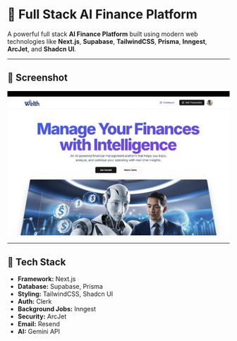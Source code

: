 # 💸 Full Stack AI Finance Platform

A powerful full stack **AI Finance Platform** built using modern web technologies like **Next.js**, **Supabase**, **TailwindCSS**, **Prisma**, **Inngest**, **ArcJet**, and **Shadcn UI**.

---
## 📸 Screenshot

![Screenshot](public/screenshot.png)

---
## 🚀 Tech Stack

- **Framework:** Next.js
- **Database:** Supabase, Prisma
- **Styling:** TailwindCSS, Shadcn UI
- **Auth:** Clerk
- **Background Jobs:** Inngest
- **Security:** ArcJet
- **Email:** Resend
- **AI:** Gemini API


